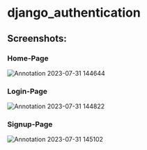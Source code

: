 # django_authentication

## Screenshots:

### Home-Page
![Annotation 2023-07-31 144644](https://github.com/Ankit96500/django_authentication/assets/107850796/a3c5d5b6-b5ca-4f5c-951f-10d0f83d63cd)

### Login-Page
![Annotation 2023-07-31 144822](https://github.com/Ankit96500/django_authentication/assets/107850796/7c00ecb1-3d3b-42ae-ac86-61a329df6a13)

### Signup-Page
![Annotation 2023-07-31 145102](https://github.com/Ankit96500/django_authentication/assets/107850796/e2f36567-9502-4594-a87c-0c8443ac5028)

